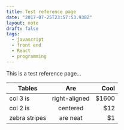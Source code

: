 ```yaml
---
title: Test reference page
date: "2017-07-25T23:57:53.938Z"
layout: note
draft: false
tags:
  - javascript
  - front end
  - React
  - programming
---
```


This is a test reference page...

| Tables        | Are           | Cool  |
| ------------- |:-------------:| -----:|
| col 3 is      | right-aligned | $1600 |
| col 2 is      | centered      |   $12 |
| zebra stripes | are neat      |    $1 |
